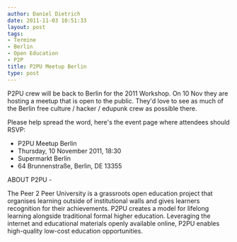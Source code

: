 ```yaml
---
author: Daniel Dietrich
date: 2011-11-03 10:51:33
layout: post
tags:
- Termine
- Berlin
- Open Education
- P2P
title: P2PU Meetup Berlin
type: post
---
```


P2PU crew will be back to Berlin for the 2011 Workshop. On 10 Nov they are hosting a meetup that is open to the public. They'd love to see as much of the Berlin free culture / hacker / edupunk crew as possible there.

Please help spread the word, here's the event page where attendees should RSVP: 

* P2PU Meetup Berlin  
* Thursday, 10 November 2011, 18:30  
* Supermarkt Berlin  
* 64 Brunnenstraße, Berlin, DE 13355

ABOUT P2PU - 

The Peer 2 Peer University is a grassroots open education project that organises learning outside of institutional walls and gives learners recognition for their achievements. P2PU creates a model for lifelong learning alongside traditional formal higher education. Leveraging the internet and educational materials openly available online, P2PU enables high-quality low-cost education opportunities.